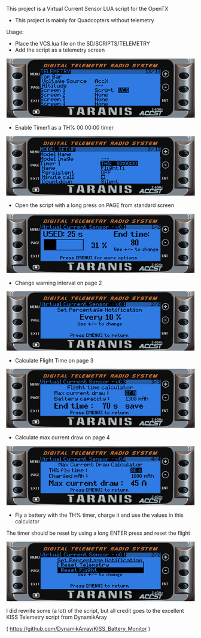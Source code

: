 This project is a Virtual Current Sensor LUA script for the OpenTX

* This project is mainly for Quadcopters without telemetry

Usage:

* Place the VCS.lua file on the SD/SCRIPTS/TELEMETRY
* Add the script as a telemetry screen

![Screenshot](images/ss_lua_script.png)

* Enable Timer1 as a TH% 00:00:00 timer

![Screenshot](images/ss_th_procent.png)

* Open the script with a long press on PAGE from standard screen

![Screenshot](images/ss_page1.png)

* Change warning interval on page 2

![Screenshot](images/ss_page2.png)

* Calculate Flight Time on page 3

![Screenshot](images/ss_ftc.png)

* Calculate max current draw on page 4

![Screenshot](images/ss_mcd.png)

* Fly a battery with the TH% timer, charge it and use the values in this calculator 

The timer should be reset by using a long ENTER press and reset the flight

![Screenshot](images/ss_reset.png)




I did rewrite some (a lot) of the script, but all credit goes to the excellent KISS Telemetry script from DynamikAray 

( https://github.com/DynamikArray/KISS_Battery_Monitor )
